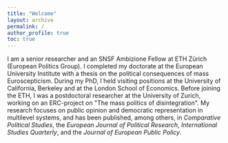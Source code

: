 ```yaml
---
title: "Welcome"
layout: archive
permalink: /
author_profile: true
toc: true
---
```



I am a senior researcher and an SNSF Ambizione Fellow at ETH Zürich (European Politics Group). I completed my doctorate at the European University Institute with a thesis on the political consequences of mass Euroscepticism. During my PhD, I held visiting positions at the University of California, Berkeley and at the London School of Economics. Before joining the ETH, I was a postdoctoral researcher at the University of Zurich, working on an ERC-project on "The mass politics of disintegration". My research focuses on public opinion and democratic representation in multilevel systems, and has been published, among others, in <em>Comparative Political Studies</em>, the <em>European Journal of Political Research</em>, <em>International Studies Quarterly</em>, and the <em>Journal of European Public Policy</em>.
